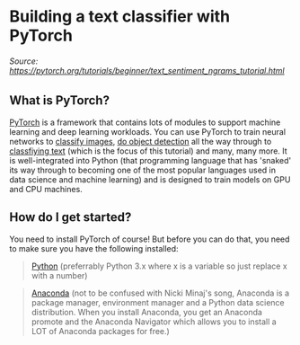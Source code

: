 # Building a text classifier with PyTorch 

###### Source: https://pytorch.org/tutorials/beginner/text_sentiment_ngrams_tutorial.html

## What is PyTorch?

[PyTorch](https://pytorch.org/) is a framework that contains lots of modules to support machine learning and deep learning workloads. You can use PyTorch to train neural networks to [classify images](https://pytorch.org/tutorials/beginner/transfer_learning_tutorial.html), [do object detection](https://pytorch.org/tutorials/intermediate/torchvision_tutorial.html) all the way through to [classfiying text](https://pytorch.org/tutorials/beginner/text_sentiment_ngrams_tutorial.html) (which is the focus of this tutorial) and many, many more. It is well-integrated into Python (that programming language that has 'snaked' its way through to becoming one of the most popular languages used in data science and machine learning) and is designed to train models on GPU and CPU machines. 

## How do I get started?
You need to install PyTorch of course! But before you can do that, you need to make sure you have the following installed: 
> [Python](https://www.python.org/downloads/) (preferrably Python 3.x where x is a variable so just replace x with a number)

> [Anaconda](https://docs.continuum.io/anaconda/) (not to be confused with Nicki Minaj's song, Anaconda is a package manager, environment manager and a Python data science distribution. When you install Anaconda, you get an Anaconda promote and the Anaconda Navigator which allows you to install a LOT of Anaconda packages for free.)

> 